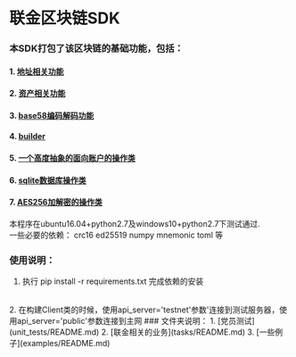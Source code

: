 # 联金区块链SDK

### 本SDK打包了该区块链的基础功能，包括：

#### 1. [地址相关功能](wrapper/address.py)

#### 2. [资产相关功能](wrapper/asset.py)

#### 3. [base58编码解码功能](wrapper/base58.py)

#### 4. [builder](wrapper/builder.py)

#### 5. [一个高度抽象的面向账户的操作类](wrapper/client.py)

#### 6. [sqlite数据库操作类](wrapper/db.py)

#### 7. [AES256加解密的操作类](wrapper/encryption.py)

本程序在ubuntu16.04+python2.7及windows10+python2.7下测试通过.
<br>
一些必要的依赖：
crc16 ed25519 numpy mnemonic toml 等
<br>
### 使用说明：
1. 执行 pip install -r requirements.txt 完成依赖的安装
<br>
2. 在构建Client类的时候，使用api_server='testnet'参数'连接到测试服务器，使用api_server='public'参数连接到主网
### 文件夹说明：
1. [党员测试](unit_tests/README.md)
2. [联金相关的业务](tasks/README.md)
3. [一些例子](examples/README.md)


